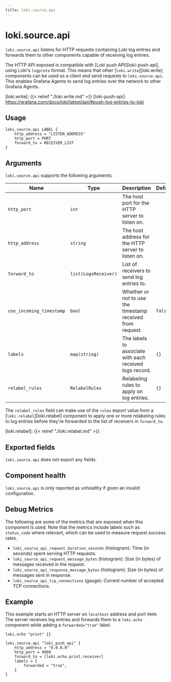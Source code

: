 ```yaml
---
title: loki.source.api
---
```


# loki.source.api

`loki.source.api` listens for HTTP requests containing Loki log entries and forwards them to other components capable
of receiving log entries.

The HTTP API exposed is compatible with [Loki push API][loki-push-api], using Loki's `logproto` format. This means that
other [`loki.write`][loki.write] components can be used as a client and send requests to `loki.source.api`. This enables
Grafana Agents to send log entries over the network to other Grafana Agents.

[loki.write]: {{< relref "./loki.write.md" >}}
[loki-push-api]: https://grafana.com/docs/loki/latest/api/#push-log-entries-to-loki

## Usage

```river
loki.source.api LABEL {
    http_address = "LISTEN_ADDRESS"
    http_port = PORT
    forward_to = RECEIVER_LIST
}
```

## Arguments

`loki.source.api` supports the following arguments:

 Name                     | Type                 | Description                                                | Default | Required 
--------------------------|----------------------|------------------------------------------------------------|---------|----------
 `http_port`              | `int`                | The host port for the HTTP server to listen on.            |         | yes      
 `http_address`           | `string`             | The host address for the HTTP server to listen on.         |         | yes      
 `forward_to`             | `list(LogsReceiver)` | List of receivers to send log entries to.                  |         | yes      
 `use_incoming_timestamp` | `bool`               | Whether or not to use the timestamp received from request. | `false` | no       
 `labels`                 | `map(string)`        | The labels to associate with each received logs record.    | `{}`    | no       
 `relabel_rules`          | `RelabelRules`       | Relabeling rules to apply on log entries.                  | `{}`    | no       

The `relabel_rules` field can make use of the `rules` export value from a
[`loki.relabel`][loki.relabel] component to apply one or more relabeling rules to log entries
before they're forwarded to the list of receivers in `forward_to`.

[loki.relabel]: {{< relref "./loki.relabel.md" >}}

## Exported fields

`loki.source.api` does not export any fields.

## Component health

`loki.source.api` is only reported as unhealthy if given an invalid configuration.

## Debug Metrics

The following are some of the metrics that are exposed when this component is used. Note that the metrics include labels
such as `status_code` where relevant, which can be used to measure request success rates.

* `loki_source_api_request_duration_seconds` (histogram): Time (in seconds) spent serving HTTP requests.
* `loki_source_api_request_message_bytes` (histogram): Size (in bytes) of messages received in the request.
* `loki_source_api_response_message_bytes` (histogram): Size (in bytes) of messages sent in response.
* `loki_source_api_tcp_connections` (gauge): Current number of accepted TCP connections.

## Example

This example starts an HTTP server on `localhost` address and port `9999`. The server receives log entries and forwards
them to a `loki.echo` component while adding a `forwarded="true"` label.

```river
loki.echo "print" {}

loki.source.api "loki_push_api" {
    http_address = "0.0.0.0"
    http_port = 9999
    forward_to = [loki.echo.print.receiver]
    labels = {
        forwarded = "true",
    }
}
```

